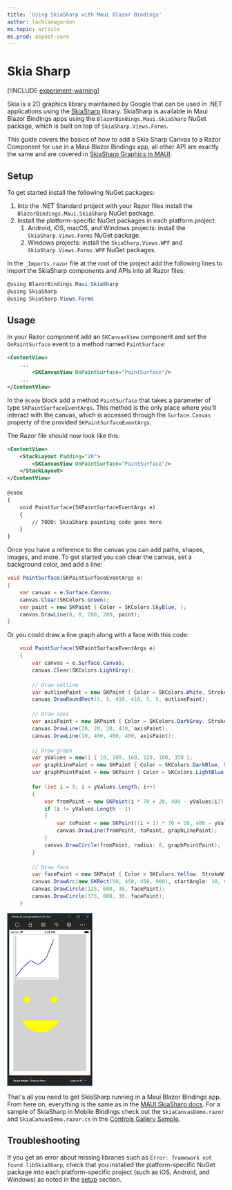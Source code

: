 ```yaml
---
title: 'Using SkiaSharp with Maui Blazor Bindings'
author: lachlanwgordon
ms.topic: article
ms.prod: aspnet-core
---
```


# Skia Sharp

[!INCLUDE [experiment-warning](../includes/experiment-warning.md)]

Skia is a 2D graphics library maintained by Google that can be used in .NET applications using the [SkiaSharp](https://github.com/mono/SkiaSharp) library. SkiaSharp is available in Maui Blazor Bindings apps using the `BlazorBindings.Maui.SkiaSharp` NuGet package, which is built on top of `SkiaSharp.Views.Forms`.

This guide covers the basics of how to add a Skia Sharp Canvas to a Razor Component for use in a Maui Blazor Bindings app, all other API are exactly the same and are covered in [SkiaSharp Graphics in MAUI](https://docs.microsoft.com/xamarin/xamarin-forms/user-interface/graphics/skiasharp/).

## Setup

To get started install the following NuGet packages:

1. Into the .NET Standard project with your Razor files install the `BlazorBindings.Maui.SkiaSharp` NuGet package.
1. Install the platform-specific NuGet packages in each platform project:
    1. Android, iOS, macOS, and Windows projects: install the `SkiaSharp.Views.Forms` NuGet package.
    1. Windows projects: install the `SkiaSharp.Views.WPF` and `SkiaSharp.Views.Forms.WPF` NuGet packages.

In the `_Imports.razor` file at the root of the project add the following lines to import the SkiaSharp components and APIs into all Razor files:

```c#
@using BlazorBindings.Maui.SkiaSharp
@using SkiaSharp
@using SkiaSharp.Views.Forms
```

## Usage

In your Razor component add an `SKCanvasView` component and set the `OnPaintSurface` event to a method named `PaintSurface`:

```xml
<ContentView>
    ...
        <SKCanvasView OnPaintSurface="PaintSurface"/>
    ...
</ContentView>
```

In the `@code` block add a method `PaintSurface` that takes a parameter of type `SKPaintSurfaceEventArgs`. This method is the only place where you'll interact with the canvas, which is accessed through the `Surface.Canvas` property of the provided `SKPaintSurfaceEventArgs`.

The Razor file should now look like this:

```xml
<ContentView>
    <StackLayout Padding="20">
        <SKCanvasView OnPaintSurface="PaintSurface"/>
    </StackLayout>
</ContentView>

@code
{
    void PaintSurface(SKPaintSurfaceEventArgs e)
    {
        // TODO: SkiaSharp painting code goes here
    }
}
```

Once you have a reference to the canvas you can add paths, shapes, images, and more. To get started you can clear the canvas, set a background color, and add a line:

```c#
void PaintSurface(SKPaintSurfaceEventArgs e)
{
    var canvas = e.Surface.Canvas;
    canvas.Clear(SKColors.Green);
    var paint = new SKPaint { Color = SKColors.SkyBlue, };
    canvas.DrawLine(0, 0, 200, 200, paint);
}
```

Or you could draw a line graph along with a face with this code:

```csharp
    void PaintSurface(SKPaintSurfaceEventArgs e)
    {
        var canvas = e.Surface.Canvas;
        canvas.Clear(SKColors.LightGray);

        // Draw outline
        var outlinePaint = new SKPaint { Color = SKColors.White, StrokeWidth = 2, };
        canvas.DrawRoundRect(5, 5, 410, 410, 5, 5, outlinePaint);

        // Draw axes
        var axisPaint = new SKPaint { Color = SKColors.DarkGray, StrokeWidth = 5, };
        canvas.DrawLine(20, 20, 20, 410, axisPaint);
        canvas.DrawLine(10, 400, 400, 400, axisPaint);

        // Draw graph
        var yValues = new[] { 10, 100, 160, 120, 180, 350 };
        var graphLinePaint = new SKPaint { Color = SKColors.DarkBlue, StrokeWidth = 4, };
        var graphPointPaint = new SKPaint { Color = SKColors.LightBlue, StrokeWidth = 4, };

        for (int i = 0; i < yValues.Length; i++)
        {
            var fromPoint = new SKPoint(i * 70 + 20, 400 - yValues[i]);
            if (i != yValues.Length - 1)
            {
                var toPoint = new SKPoint((i + 1) * 70 + 20, 400 - yValues[i + 1]);
                canvas.DrawLine(fromPoint, toPoint, graphLinePaint);
            }
            canvas.DrawCircle(fromPoint, radius: 8, graphPointPaint);
        }

        // Draw face
        var facePaint = new SKPaint { Color = SKColors.Yellow, StrokeWidth = 3, };
        canvas.DrawArc(new SKRect(50, 450, 450, 900), startAngle: 30, sweepAngle: 120, useCenter: false, facePaint);
        canvas.DrawCircle(125, 600, 30, facePaint);
        canvas.DrawCircle(375, 600, 30, facePaint);
    }
```

[ ![SkiaSharp Canvas inside a Maui Blazor Bindings App running on an iPhone Simulator](./media/skiasharp/skiasharp-inline.png) ](./media/skiasharp/skiasharp-expanded.png#lightbox)

That's all you need to get SkiaSharp running in a Maui Blazor Bindings app. From here on, everything is the same as in the [MAUI SkiaSharp docs](https://docs.microsoft.com/xamarin/xamarin-forms/user-interface/graphics/skiasharp/). For a sample of SkiaSharp in Mobile Bindings check out the `SkiaCanvasDemo.razor` and `SkiaCanvasDemo.razor.cs` in the [Controls Gallery Sample](https://github.com/Dreamescaper/BlazorBindings.Maui/tree/master/samples/ControlGallery/ControlGallery/Views).

## Troubleshooting

If you get an error about missing libraries such as `Error: framework not found libSkiaSharp`, check that you installed the platform-specific NuGet package into each platform-specific project (such as iOS, Android, and Windows) as noted in the [setup](#setup) section.
